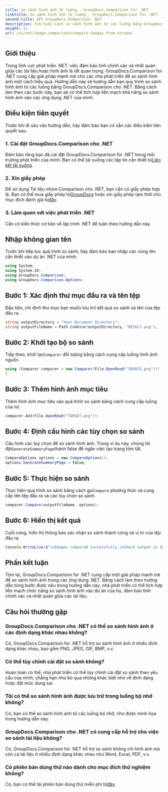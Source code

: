 ```yaml
---
title: So sánh hình ảnh từ luồng - GroupDocs.Comparison for .NET
linktitle: So sánh hình ảnh từ luồng - GroupDocs.Comparison for .NET
second_title: API GroupDocs.Comparison .NET
description: Tìm hiểu cách so sánh hình ảnh từ các luồng bằng GroupDocs.Comparison cho .NET. Hướng dẫn từng bước để tích hợp liền mạch vào các ứng dụng .NET.
weight: 11
url: /vi/net/image-comparison/compare-images-from-stream/
---
```

## Giới thiệu
Trong lĩnh vực phát triển .NET, việc đảm bảo tính chính xác và nhất quán giữa các tài liệu hoặc hình ảnh là rất quan trọng. GroupDocs.Comparison for .NET cung cấp giải pháp mạnh mẽ cho các nhà phát triển để so sánh hình ảnh một cách hiệu quả. Hướng dẫn này sẽ hướng dẫn bạn quy trình so sánh hình ảnh từ các luồng bằng GroupDocs.Comparison cho .NET. Bằng cách làm theo các bước này, bạn sẽ có thể tích hợp liền mạch khả năng so sánh hình ảnh vào các ứng dụng .NET của mình.
## Điều kiện tiên quyết
Trước khi đi sâu vào hướng dẫn, hãy đảm bảo bạn có sẵn các điều kiện tiên quyết sau:
### 1. Cài đặt GroupDocs.Comparison cho .NET
Đảm bảo rằng bạn đã cài đặt GroupDocs.Comparison for .NET trong môi trường phát triển của mình. Bạn có thể tải xuống các tập tin cần thiết từ[Liên kết tải xuống](https://releases.groupdocs.com/comparison/net/).
### 2. Xin giấy phép
 Để sử dụng Tài liệu nhóm.Comparison cho .NET, bạn cần có giấy phép hợp lệ. Bạn có thể mua giấy phép từ[GroupDocs](https://purchase.groupdocs.com/buy) hoặc xin giấy phép tạm thời cho mục đích đánh giá từ[đây](https://purchase.groupdocs.com/temporary-license/).
### 3. Làm quen với việc phát triển .NET
Cần có kiến thức cơ bản về lập trình .NET để tuân theo hướng dẫn này.

## Nhập không gian tên
Trước khi tiếp tục quá trình so sánh, hãy đảm bảo bạn nhập các vùng tên cần thiết vào dự án .NET của mình. 
```csharp
using System;
using System.IO;
using GroupDocs.Comparison;
using GroupDocs.Comparison.Options;
```
## Bước 1: Xác định thư mục đầu ra và tên tệp
Đầu tiên, chỉ định thư mục bạn muốn lưu trữ kết quả so sánh và tên của tệp đầu ra.
```csharp
string outputDirectory = "Your Document Directory";
string outputFileName = Path.Combine(outputDirectory, "RESULT.png");
```
## Bước 2: Khởi tạo bộ so sánh
 Tiếp theo, khởi tạo`Comparer` đối tượng bằng cách cung cấp luồng hình ảnh nguồn.
```csharp
using (Comparer comparer = new Comparer(File.OpenRead("SOURCE.png")))
{
```
## Bước 3: Thêm hình ảnh mục tiêu
Thêm hình ảnh mục tiêu vào quá trình so sánh bằng cách cung cấp luồng của nó.
```csharp
comparer.Add(File.OpenRead("TARGET.png"));
```
## Bước 4: Định cấu hình các tùy chọn so sánh
 Cấu hình các tùy chọn để so sánh hình ảnh. Trong ví dụ này, chúng tôi đặt`GenerateSummaryPage`thành false để ngăn việc tạo trang tóm tắt.
```csharp
CompareOptions options = new CompareOptions();
options.GenerateSummaryPage = false;
```
## Bước 5: Thực hiện so sánh
 Thực hiện quá trình so sánh bằng cách gọi`Compare` phương thức và cung cấp tên tệp đầu ra và các tùy chọn so sánh.
```csharp
comparer.Compare(outputFileName, options);
```
## Bước 6: Hiển thị kết quả
Cuối cùng, hiển thị thông báo xác nhận so sánh thành công và vị trí của tệp đầu ra.
```csharp
Console.WriteLine($"\nImages compared successfully.\nCheck output in {Directory.GetCurrentDirectory()}.");
```

## Phần kết luận
Tóm lại, GroupDocs.Comparison for .NET cung cấp một giải pháp mạnh mẽ để so sánh hình ảnh trong các ứng dụng .NET. Bằng cách làm theo hướng dẫn từng bước được nêu trong hướng dẫn này, nhà phát triển có thể tích hợp liền mạch chức năng so sánh hình ảnh vào dự án của họ, đảm bảo tính chính xác và nhất quán giữa các tài liệu.
## Câu hỏi thường gặp
### GroupDocs.Comparison cho .NET có thể so sánh hình ảnh ở các định dạng khác nhau không?
Có, GroupDocs.Comparison for .NET hỗ trợ so sánh hình ảnh ở nhiều định dạng khác nhau, bao gồm PNG, JPEG, GIF, BMP, v.v.
### Có thể tùy chỉnh cài đặt so sánh không?
Hoàn toàn có thể, nhà phát triển có thể tùy chỉnh cài đặt so sánh theo yêu cầu của mình, chẳng hạn như bỏ qua những khác biệt nhỏ về định dạng hoặc đặt mức dung sai.
### Tôi có thể so sánh hình ảnh được lưu trữ trong luồng bộ nhớ không?
Có, bạn có thể so sánh hình ảnh từ các luồng bộ nhớ, như được minh họa trong hướng dẫn này.
### GroupDocs.Comparison cho .NET có cung cấp hỗ trợ cho việc so sánh tài liệu không?
Có, GroupDocs.Comparison for .NET hỗ trợ so sánh không chỉ hình ảnh mà còn cả tài liệu ở nhiều định dạng khác nhau như Word, Excel, PDF, v.v.
### Có phiên bản dùng thử nào dành cho mục đích thử nghiệm không?
 Có, bạn có thể tải phiên bản dùng thử miễn phí từ[đây](https://releases.groupdocs.com/).